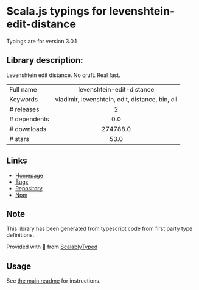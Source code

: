 
# Scala.js typings for levenshtein-edit-distance

Typings are for version 3.0.1

## Library description:
Levenshtein edit distance. No cruft. Real fast.

|                    |                 |
| ------------------ | :-------------: |
| Full name          | levenshtein-edit-distance |
| Keywords           | vladimir, levenshtein, edit, distance, bin, cli |
| # releases         | 2 |
| # dependents       | 0.0 |
| # downloads        | 274788.0 |
| # stars            | 53.0 |

## Links
- [Homepage](https://words.github.io/levenshtein-edit-distance/)
- [Bugs](https://github.com/words/levenshtein-edit-distance/issues)
- [Repository](https://github.com/words/levenshtein-edit-distance)
- [Npm](https://www.npmjs.com/package/levenshtein-edit-distance)
    


## Note
This library has been generated from typescript code from first party type definitions.

Provided with :purple_heart: from [ScalablyTyped](https://github.com/oyvindberg/ScalablyTyped)

## Usage
See [the main readme](../../readme.md) for instructions.


